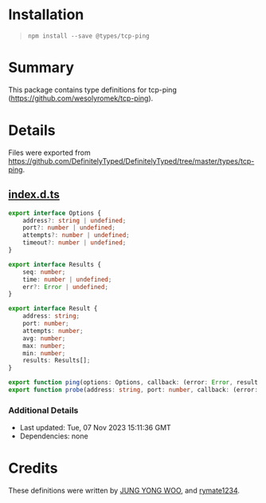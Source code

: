 # Installation
> `npm install --save @types/tcp-ping`

# Summary
This package contains type definitions for tcp-ping (https://github.com/wesolyromek/tcp-ping).

# Details
Files were exported from https://github.com/DefinitelyTyped/DefinitelyTyped/tree/master/types/tcp-ping.
## [index.d.ts](https://github.com/DefinitelyTyped/DefinitelyTyped/tree/master/types/tcp-ping/index.d.ts)
````ts
export interface Options {
    address?: string | undefined;
    port?: number | undefined;
    attempts?: number | undefined;
    timeout?: number | undefined;
}

export interface Results {
    seq: number;
    time: number | undefined;
    err?: Error | undefined;
}

export interface Result {
    address: string;
    port: number;
    attempts: number;
    avg: number;
    max: number;
    min: number;
    results: Results[];
}

export function ping(options: Options, callback: (error: Error, result: Result) => void): void;
export function probe(address: string, port: number, callback: (error: Error, result: boolean) => void): void;

````

### Additional Details
 * Last updated: Tue, 07 Nov 2023 15:11:36 GMT
 * Dependencies: none

# Credits
These definitions were written by [JUNG YONG WOO](https://github.com/stegano), and [rymate1234](https://github.com/rymate1234).
